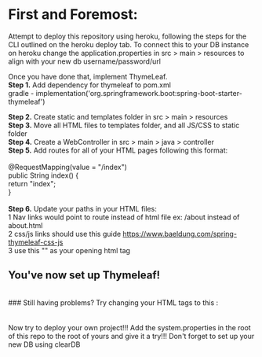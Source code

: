 # First and Foremost:<br>
Attempt to deploy this repository using heroku, following the steps for the CLI outlined on the heroku deploy tab. To connect this to your DB instance on heroku change the application.properties in src > main > resources to align with your new db username/password/url

Once you have done that, implement ThymeLeaf.<br>
**Step 1.** Add dependency for thymeleaf to pom.xml <br>
gradle - implementation('org.springframework.boot:spring-boot-starter-thymeleaf')

**Step 2.** Create static and templates folder in src > main > resources <br>
**Step 3.** Move all HTML files to templates folder, and all JS/CSS to static folder <br>
**Step 4.** Create a WebController in src > main > java > controller <br>
**Step 5.** Add routes for all of your HTML pages following this format: <br>
<br> 
@RequestMapping(value = "/index") <br>
public String index() { <br>
return "index";<br>
}<br>
<br>
**Step 6.** Update your paths in your HTML files:<br>
    1 Nav links would point to route instead of html file ex: /about instead of about.html<br>
    2 css/js links should use this guide https://www.baeldung.com/spring-thymeleaf-css-js <br>
    3 use this "<html xmlns:th="http://www.thymeleaf.org">" as your opening html tag
<br>
## You've now set up Thymeleaf!<br>
<br>
### Still having problems? Try changing your HTML tags to this : <html xmlns:th="http://www.w3.org/1999/xhtml"><br>
<br>
<br>
Now try to deploy your own project!!! Add the system.properties in the root of this repo to the root of yours and give it a try!!! Don't forget to set up your new DB using clearDB
